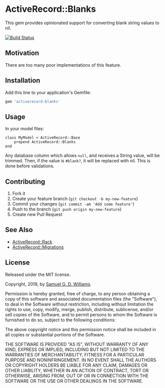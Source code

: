 # ActiveRecord::Blanks

This gem provides opinionated support for converting blank string values to nil.

[![Build Status](https://travis-ci.com/ioquatix/activerecord-blanks.svg)](https://travis-ci.com/ioquatix/activerecord-blanks)

## Motivation

There are too many poor implementations of this feature.

## Installation

Add this line to your application's Gemfile:

```ruby
gem 'activerecord-blanks'
```

## Usage

In your model files:

```
class MyModel < ActiveRecord::Base
	prepend ActiveRecord::Blanks
end
```

Any database column which allows `null`, and receives a String value, will be trimmed. Then, if the value is `#blank?`, it will be replaced with nil. This is done before validations.

## Contributing

1. Fork it
2. Create your feature branch (`git checkout -b my-new-feature`)
3. Commit your changes (`git commit -am 'Add some feature'`)
4. Push to the branch (`git push origin my-new-feature`)
5. Create new Pull Request

## See Also

- [ActiveRecord::Rack](https://github.com/ioquatix/activerecord-rack)
- [ActiveRecord::Migrations](https://github.com/ioquatix/activerecord-migrations)

## License

Released under the MIT license.

Copyright, 2019, by [Samuel G. D. Williams](http://www.codeotaku.com).

Permission is hereby granted, free of charge, to any person obtaining a copy
of this software and associated documentation files (the "Software"), to deal
in the Software without restriction, including without limitation the rights
to use, copy, modify, merge, publish, distribute, sublicense, and/or sell
copies of the Software, and to permit persons to whom the Software is
furnished to do so, subject to the following conditions:

The above copyright notice and this permission notice shall be included in
all copies or substantial portions of the Software.

THE SOFTWARE IS PROVIDED "AS IS", WITHOUT WARRANTY OF ANY KIND, EXPRESS OR
IMPLIED, INCLUDING BUT NOT LIMITED TO THE WARRANTIES OF MERCHANTABILITY,
FITNESS FOR A PARTICULAR PURPOSE AND NONINFRINGEMENT. IN NO EVENT SHALL THE
AUTHORS OR COPYRIGHT HOLDERS BE LIABLE FOR ANY CLAIM, DAMAGES OR OTHER
LIABILITY, WHETHER IN AN ACTION OF CONTRACT, TORT OR OTHERWISE, ARISING FROM,
OUT OF OR IN CONNECTION WITH THE SOFTWARE OR THE USE OR OTHER DEALINGS IN
THE SOFTWARE.
